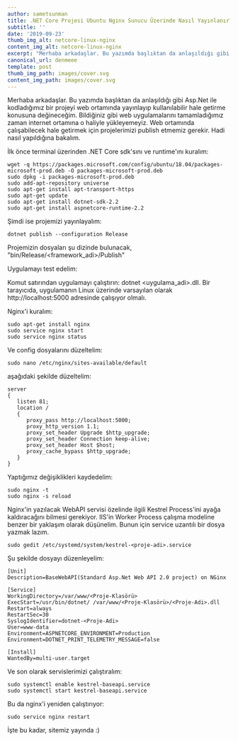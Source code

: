 ```yaml
---
author: sametsunman
title: .NET Core Projesi Ubuntu Nginx Sunucu Üzerinde Nasıl Yayınlanır?
subtitle: ''
date: '2019-09-23'
thumb_img_alt: netcore-linux-nginx
content_img_alt: netcore-linux-nginx
excerpt: "Merhaba arkadaşlar. Bu yazımda başlıktan da anlaşıldığı gibi Asp.Net ile kodladığımız bir projeyi web ortamında yayınlayıp kullanılabilir hale getirme konusuna değineceğim. Bildiğiniz gibi web uygulamalarını tamamladığımız\_ zaman internet ortamına o haliyle yükleyemeyiz. Web ortamında çalışabilecek hale getirmek için projelerimizi publish etmemiz gerekir. Hadi nasıl yapıldığına bakalım."
canonical_url: denmeee
template: post
thumb_img_path: images/cover.svg
content_img_path: images/cover.svg
---
```

Merhaba arkadaşlar. Bu yazımda başlıktan da anlaşıldığı gibi Asp.Net ile kodladığımız bir projeyi web ortamında yayınlayıp kullanılabilir hale getirme konusuna değineceğim. Bildiğiniz gibi web uygulamalarını tamamladığımız  zaman internet ortamına o haliyle yükleyemeyiz. Web ortamında çalışabilecek hale getirmek için projelerimizi publish etmemiz gerekir. Hadi nasıl yapıldığına bakalım.

İlk önce terminal üzerinden .NET Core sdk'sını ve runtime'ını kuralım:

```
wget -q https://packages.microsoft.com/config/ubuntu/18.04/packages-microsoft-prod.deb -O packages-microsoft-prod.deb
sudo dpkg -i packages-microsoft-prod.deb
sudo add-apt-repository universe
sudo apt-get install apt-transport-https
sudo apt-get update
sudo apt-get install dotnet-sdk-2.2
sudo apt-get install aspnetcore-runtime-2.2
```

Şimdi ise projemizi yayınlayalım:

```
dotnet publish --configuration Release
```

Projemizin dosyaları şu dizinde bulunacak, "bin/Release/<framework_adi>/Publish"

Uygulamayı test edelim:

Komut satırından uygulamayı çalıştırın: dotnet <uygulama_adi>.dll.
Bir tarayıcıda, uygulamanın Linux üzerinde varsayılan olarak http://localhost:5000 adresinde çalışıyor olmalı.

Nginx'i kuralım:

```
sudo apt-get install nginx
sudo service nginx start
sudo service nginx status
```

Ve config dosyalarını düzeltelim:

```
sudo nano /etc/nginx/sites-available/default
```

aşağıdaki şekilde düzeltelim:

```
server 
{
   listen 81; 
   location / 
   {      
      proxy_pass http://localhost:5000;
      proxy_http_version 1.1;
      proxy_set_header Upgrade $http_upgrade;
      proxy_set_header Connection keep-alive;
      proxy_set_header Host $host;
      proxy_cache_bypass $http_upgrade;
   }
}
```

Yaptığımız değişiklikleri kaydedelim:

```
sudo nginx -t
sudo nginx -s reload
```

Nginx'in yazılacak WebAPI servisi özelinde ilgili Kestrel Process'ini ayağa kaldıracağını bilmesi gerekiyor. IIS'in Worker Process çalışma modeline benzer bir yaklaşım olarak düşünelim. Bunun için service uzantılı bir dosya yazmak lazım. 

```
sudo gedit /etc/systemd/system/kestrel-<proje-adi>.service
```

Şu şekilde dosyayı düzenleyelim:

```
[Unit]
Description=BaseWebAPI(Standard Asp.Net Web API 2.0 project) on NGinx
 
[Service]
WorkingDirectory=/var/www/<Proje-Klasörü>
ExecStart=/usr/bin/dotnet/ /var/www/<Proje-Klasörü>/<Proje-Adi>.dll
Restart=always
RestartSec=30
SyslogIdentifier=dotnet-<Proje-Adi>
User=www-data
Environment=ASPNETCORE_ENVIRONMENT=Production
Environment=DOTNET_PRINT_TELEMETRY_MESSAGE=false
 
[Install]
WantedBy=multi-user.target
```

Ve son olarak servislerimizi çalıştıralım:

```
sudo systemctl enable kestrel-baseapi.service
sudo systemctl start kestrel-baseapi.service
```

Bu da nginx'i yeniden çalıştırıyor:

```
sudo service nginx restart
```


İşte bu kadar, sitemiz yayında :)
